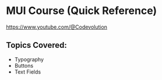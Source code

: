 # MUI Course (Quick Reference)
https://www.youtube.com/@Codevolution
## Topics Covered:

* Typography
* Buttons
* Text Fields